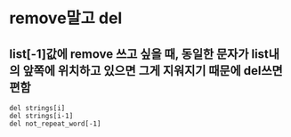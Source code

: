 # remove말고 del
## list[-1]값에 remove 쓰고 싶을 때, 동일한 문자가 list내의 앞쪽에 위치하고 있으면 그게 지워지기 때문에 del쓰면 편함
```
del strings[i]
del strings[i-1]
del not_repeat_word[-1]
```